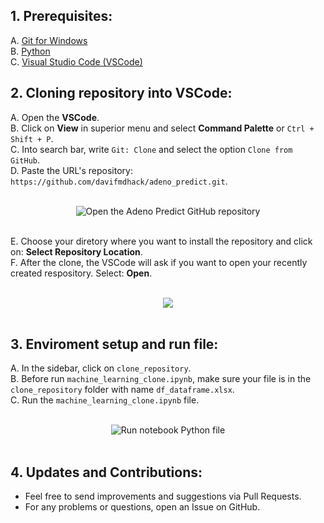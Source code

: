 ## 1. Prerequisites:

A. [Git for Windows](https://git-scm.com/download/win)  
B. [Python](https://www.python.org/downloads/)  
C. [Visual Studio Code (VSCode)](https://code.visualstudio.com/)

## 2. Cloning repository into VSCode:

A. Open the **VSCode**.  
B. Click on **View** in superior menu and select **Command Palette** or ``Ctrl + Shift + P``.  
C. Into search bar, write `Git: Clone` and select the option `Clone from GitHub`.  
D. Paste the URL's repository: `https://github.com/davifmdhack/adeno_predict.git`.  

</br>
<div style="text-align: center;">
  <img src="https://github.com/user-attachments/assets/4fef860a-4117-4e60-9466-be78cb033d49" alt="Open the Adeno Predict GitHub repository"/>
</div>
</br>

E. Choose your diretory where you want to install the repository and click on: **Select Repository Location**.  
F. After the clone, the VSCode will ask if you want to open your recently created respository. Select: **Open**.

</br>
<div style="text-align: center;">
  <img src="https://github.com/user-attachments/assets/a310fd43-418f-4615-b167-8b84986567a6"/>
</div>
</br>

## 3. Enviroment setup and run file:  

A. In the sidebar, click on ``clone_repository``.  
B. Before run ``machine_learning_clone.ipynb``, make sure your file is in the ``clone_repository`` folder with name ``df_dataframe.xlsx``.  
C. Run the ``machine_learning_clone.ipynb`` file.  

</br>
<div style="text-align: center;">
  <img src="https://github.com/user-attachments/assets/c7473221-ac96-4681-bbaf-960b89c8e36a" alt="Run notebook Python file"/>
</div>
</br>

## 4. Updates and Contributions:  

*  Feel free to send improvements and suggestions via Pull Requests.
*  For any problems or questions, open an Issue on GitHub.

